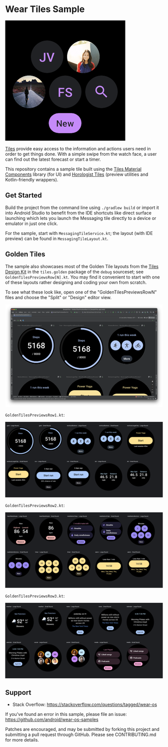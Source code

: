 Wear Tiles Sample
=================

![Tile Messaging Screenshot](screenshots/tile_messaging.png)

[Tiles](https://d.android.com/training/wearables/tiles) provide easy access to the information and
actions users need in order to get things done. With a simple swipe from the watch face, a user can
find out the latest forecast or start a timer.

This repository contains a sample tile built using the [Tiles Material Components](https://developer.android.com/reference/androidx/wear/tiles/material/package-summary)
library (for UI) and [Horologist Tiles](https://github.com/google/horologist#-tiles) (preview
utilities and Kotlin-friendly wrappers).

Get Started
-----------

Build the project from the command line using `./gradlew build` or import it into Android Studio to
benefit from the IDE shortcuts like direct surface launching which lets you launch the Messaging
tile directly to a device or emulator in just one click.

For the sample, start with `MessagingTileService.kt`; the layout (with IDE preview) can be found in 
`MessagingTileLayout.kt`.

Golden Tiles
------------

The sample also showcases most of the Golden Tile layouts from the [Tiles Design
Kit](https://developer.android.com/training/wearables/design/tiles-design-system#tile-templates)
in the `tiles.golden` package of the `debug` sourceset; see
`GoldenTilesPreviewsRow[N].kt`. You may find it convenient to start with one of
these layouts rather designing and coding your own from scratch.

To see what these look like, open one of the "GoldenTilesPreviewsRowN" files and
choose the "Split" or "Design" editor view.

![Screenshot of Android Studio showing the design view of GoldenTilesPreviewsRow1.kt. A grid view of Wear OS Tiles are displayed.](screenshots/tile_preview_design_view.png)

`GoldenTilesPreviewsRow1.kt`:

![Screenshot of Tile previews for goal, workoutButtons, workoutLargeChip, run and ski](screenshots/golden1.png)

`GoldenTilesPreviewsRow2.kt`:

![Screenshot of Tile previews for heartRateSample, meditationChips, meditationButtons, timer and alarm](screenshots/golden2.png)

`GoldenTilesPreviewsRow3.kt`:

![Screenshot of Tile previews for weather, news, calendar, social and media](screenshots/golden3.png)

Support
-------

- Stack Overflow: <https://stackoverflow.com/questions/tagged/wear-os>

If you've found an error in this sample, please file an issue:
<https://github.com/android/wear-os-samples>

Patches are encouraged, and may be submitted by forking this project and
submitting a pull request through GitHub. Please see CONTRIBUTING.md for more details.
